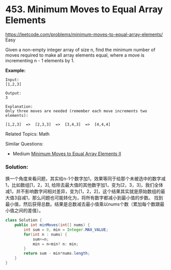 # 453. Minimum Moves to Equal Array Elements
<https://leetcode.com/problems/minimum-moves-to-equal-array-elements/>
Easy

Given a non-empty integer array of size n, find the minimum number of moves required to make all array elements equal, where a move is incrementing n - 1 elements by 1.

**Example:**

    Input:
    [1,2,3]

    Output:
    3

    Explanation:
    Only three moves are needed (remember each move increments two elements):

    [1,2,3]  =>  [2,3,3]  =>  [3,4,3]  =>  [4,4,4]

Related Topics: Math

Similar Questions: 
* Medium [Minimum Moves to Equal Array Elements II](https://leetcode.com/problems/minimum-moves-to-equal-array-elements-ii/)


### Solution:
换一个角度来看问题，其实给n-1个数字加1，效果等同于给那个未被选中的数字减1，比如数组[1，2，3], 给除去最大值的其他数字加1，变为[2，3，3]，我们全体减1，并不影响数字间相对差异，变为[1，2，2]，这个结果其实就是原始数组的最大值3自减1，那么问题也可能转化为，将所有数字都减小到最小值的步数。
找到最小值，然后获得总数。结果是总数减去最小值乘以nums个数（累加每个数跟最小值之间的差值）。
```java
class Solution {
    public int minMoves(int[] nums) {
        int sum = 0, min = Integer.MAX_VALUE;
        for(int n : nums) {
            sum+=n;
            min = n<min? n: min;
        }
        return sum - min*nums.length;
    }
}
```
